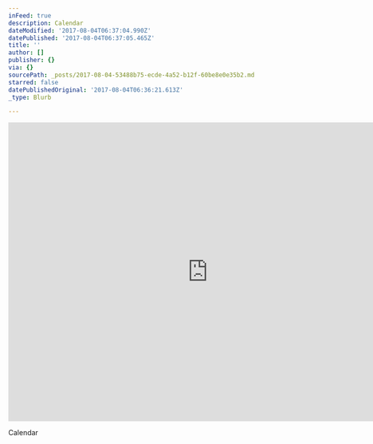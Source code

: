 ```yaml
---
inFeed: true
description: Calendar
dateModified: '2017-08-04T06:37:04.990Z'
datePublished: '2017-08-04T06:37:05.465Z'
title: ''
author: []
publisher: {}
via: {}
sourcePath: _posts/2017-08-04-53488b75-ecde-4a52-b12f-60be8e0e35b2.md
starred: false
datePublishedOriginal: '2017-08-04T06:36:21.613Z'
_type: Blurb

---
```

<iframe src="https://calendar.google.com/calendar/embed?src=vfp4h1mm3mvr84ki43ec5dqaj4%40group.calendar.google.com&ctz=America/Los_Angeles" style="border: 0" width="800" height="600" frameborder="0" scrolling="no"></iframe>

Calendar